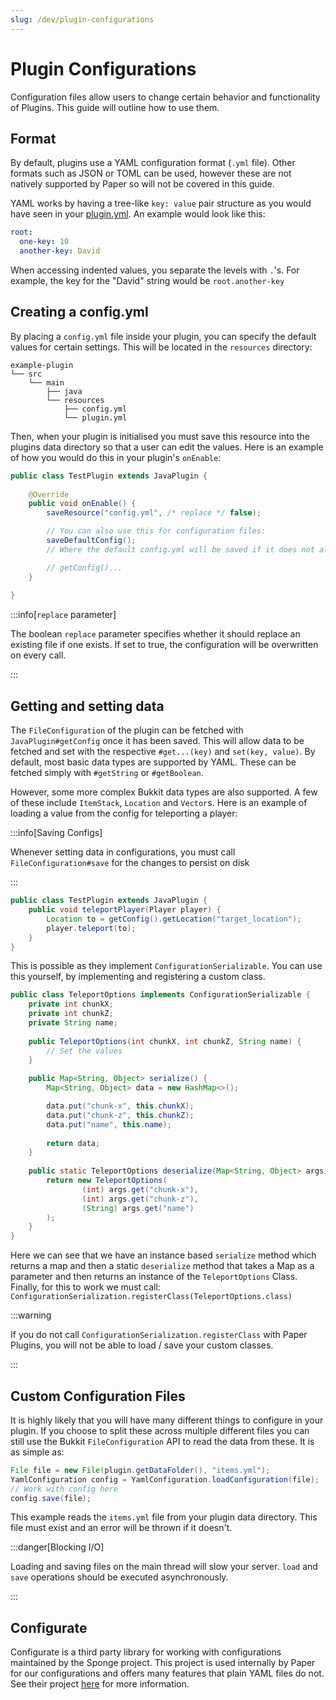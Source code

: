 ```yaml
---
slug: /dev/plugin-configurations
---
```


# Plugin Configurations

Configuration files allow users to change certain behavior and functionality of Plugins. This guide will outline how to use them.

## Format

By default, plugins use a YAML configuration format (`.yml` file). Other formats such as JSON or TOML can be used, 
however these are not natively supported by Paper so will not be covered in this guide.

YAML works by having a tree-like `key: value` pair structure as you would have seen in your [plugin.yml](../getting-started/plugin-yml.mdx). 
An example would look like this:

```yaml
root:
  one-key: 10
  another-key: David
```

When accessing indented values, you separate the levels with `.`'s. For example, the key for the "David" string would be `root.another-key`

## Creating a config.yml

By placing a `config.yml` file inside your plugin, you can specify the default values for certain settings. 
This will be located in the `resources` directory:
```
example-plugin
└── src
    └── main
        ├── java
        └── resources
            ├── config.yml
            └── plugin.yml
```

Then, when your plugin is initialised you must save this resource into the plugins data directory so that a user can edit the values. 
Here is an example of how you would do this in your plugin's `onEnable`:

```java
public class TestPlugin extends JavaPlugin {
    
    @Override
    public void onEnable() {
        saveResource("config.yml", /* replace */ false);

        // You can also use this for configuration files:
        saveDefaultConfig();
        // Where the default config.yml will be saved if it does not already exist

        // getConfig()...
    }
    
}
```

:::info[`replace` parameter]

The boolean `replace` parameter specifies whether it should replace an existing file if one exists. 
If set to true, the configuration will be overwritten on every call.

:::

## Getting and setting data

The `FileConfiguration` of the plugin can be fetched with `JavaPlugin#getConfig` once it has been saved. This will allow
data to be fetched and set with the respective `#get...(key)` and `set(key, value)`. By default, most basic data types are supported
by YAML. These can be fetched simply with `#getString` or `#getBoolean`. 

However, some more complex Bukkit data types are also supported. A few of these include `ItemStack`, `Location` and `Vector`s. 
Here is an example of loading a value from the config for teleporting a player:

:::info[Saving Configs]

Whenever setting data in configurations, you must call `FileConfiguration#save` for the changes to persist on disk

:::

```java
public class TestPlugin extends JavaPlugin {
    public void teleportPlayer(Player player) {
        Location to = getConfig().getLocation("target_location");
        player.teleport(to);
    }
}
```

This is possible as they implement `ConfigurationSerializable`. You can use this yourself, by implementing and registering a custom class.

```java
public class TeleportOptions implements ConfigurationSerializable {
    private int chunkX;
    private int chunkZ;
    private String name;
    
    public TeleportOptions(int chunkX, int chunkZ, String name) {
        // Set the values
    }
    
    public Map<String, Object> serialize() {
        Map<String, Object> data = new HashMap<>();

        data.put("chunk-x", this.chunkX);
        data.put("chunk-z", this.chunkZ);
        data.put("name", this.name);
        
        return data;
    }
    
    public static TeleportOptions deserialize(Map<String, Object> args) {
        return new TeleportOptions(
                (int) args.get("chunk-x"), 
                (int) args.get("chunk-z"), 
                (String) args.get("name")
        );
    }
}
```

Here we can see that we have an instance based `serialize` method which returns a map and then a static `deserialize` 
method that takes a Map as a parameter and then returns an instance of the `TeleportOptions` Class. Finally, for this to work we must call:
`ConfigurationSerialization.registerClass(TeleportOptions.class)`

:::warning

If you do not call `ConfigurationSerialization.registerClass` with Paper Plugins,
you will not be able to load / save your custom classes.

:::

## Custom Configuration Files

It is highly likely that you will have many different things to configure in your plugin. If you choose to split these 
across multiple different files you can still use the Bukkit `FileConfiguration` API to read the data from these. 
It is as simple as:

```java
File file = new File(plugin.getDataFolder(), "items.yml");
YamlConfiguration config = YamlConfiguration.loadConfiguration(file);
// Work with config here
config.save(file);
```

This example reads the `items.yml` file from your plugin data directory. This file must exist and an error will be thrown if it doesn't.

:::danger[Blocking I/O]

Loading and saving files on the main thread will slow your server. `load` and `save` operations should be executed asynchronously.

::: 

## Configurate

Configurate is a third party library for working with configurations maintained by the Sponge project. This project is 
used internally by Paper for our configurations and offers many features that plain YAML files do not. See their project 
[here](https://github.com/SpongePowered/Configurate) for more information.
